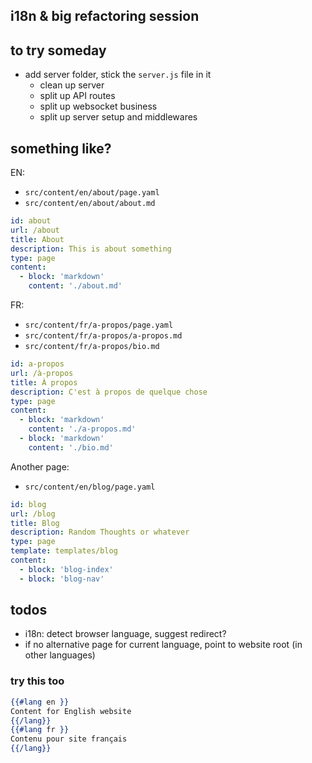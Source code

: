 ## i18n & big refactoring session

## to try someday

- add server folder, stick the `server.js` file in it
    - clean up server
    - split up API routes
    - split up websocket business
    - split up server setup and middlewares

## something like?

EN:

- `src/content/en/about/page.yaml`
- `src/content/en/about/about.md`

```yaml
id: about
url: /about
title: About
description: This is about something
type: page
content:
  - block: 'markdown'
    content: './about.md'
```

FR:

- `src/content/fr/a-propos/page.yaml`
- `src/content/fr/a-propos/a-propos.md`
- `src/content/fr/a-propos/bio.md`

```yaml
id: a-propos
url: /à-propos
title: À propos
description: C'est à propos de quelque chose
type: page
content:
  - block: 'markdown'
    content: './a-propos.md'
  - block: 'markdown'
    content: './bio.md'
```

Another page:

- `src/content/en/blog/page.yaml`

```yaml
id: blog
url: /blog
title: Blog
description: Random Thoughts or whatever
type: page
template: templates/blog
content:
  - block: 'blog-index'
  - block: 'blog-nav'
```

## todos

- i18n: detect browser language, suggest redirect?
- if no alternative page for current language, point to website root (in other languages)

### try this too

```hbs
{{#lang en }}
Content for English website
{{/lang}}
{{#lang fr }}
Contenu pour site français
{{/lang}}
```